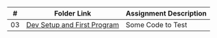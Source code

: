 |   #   | Folder Link | Assignment Description |
| :---: | ----------- | ---------------------- |
|03       | <a href = "https://github.com/LandenSJones/4443-2D-PyGame-Jones/tree/master/Assignments/A03"/>Dev Setup and First Program | Some Code to Test |
